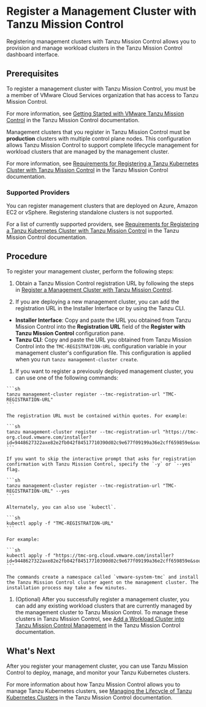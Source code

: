# Register a Management Cluster with Tanzu Mission Control

Registering management clusters with Tanzu Mission Control allows you to provision and manage workload clusters in the Tanzu Mission Control dashboard interface.

## Prerequisites

To register a management cluster with Tanzu Mission Control, you must be a member of VMware Cloud Services organization that has access to Tanzu Mission Control.

For more information, see [Getting Started with VMware Tanzu Mission Control](https://docs.vmware.com/en/VMware-Tanzu-Mission-Control/services/tanzumc-getstart/GUID-6BCCD353-CE6A-494B-A1E4-72304DC9FA7F.html) in the Tanzu Mission Control documentation.

Management clusters that you register in Tanzu Mission Control must be **production** clusters with multiple control plane nodes. This configuration allows Tanzu Mission Control to support complete lifecycle management for workload clusters that are managed by the management cluster.

For more information, see [Requirements for Registering a Tanzu Kubernetes Cluster with Tanzu Mission Control](https://docs.vmware.com/en/VMware-Tanzu-Mission-Control/services/tanzumc-concepts/GUID-3AE5F733-7FA7-4B34-8935-C25D41D15EF9.html) in the Tanzu Mission Control documentation.

### Supported Providers

You can register management clusters that are deployed on Azure, Amazon EC2 or vSphere. Registering standalone clusters is not supported.

For a list of currently supported providers, see [Requirements for Registering a Tanzu Kubernetes Cluster with Tanzu Mission Control](https://docs.vmware.com/en/VMware-Tanzu-Mission-Control/services/tanzumc-concepts/GUID-3AE5F733-7FA7-4B34-8935-C25D41D15EF9.html) in the Tanzu Mission Control documentation.

## Procedure

To register your management cluster, perform the following steps:

   1. Obtain a Tanzu Mission Control registration URL by following the steps in [Register a Management Cluster with Tanzu Mission Control](https://docs.vmware.com/en/VMware-Tanzu-Mission-Control/services/tanzumc-using/GUID-EB507AAF-5F4F-400F-9623-BA611233E0BD.html).

   1. If you are deploying a new management cluster, you can add the registration URL in the Installer Interface or by using the Tanzu CLI.
   *  **Installer Interface**: Copy and paste the URL you obtained from Tanzu Mission Control into the **Registration URL** field of the **Register with Tanzu Mission Control** configuration pane.
   *  **Tanzu CLI**: Copy and paste the URL you obtained from Tanzu Mission Control into the <code>TMC-REGISTRATION-URL</code> configuration variable in your management cluster's configuration file. This configuration is applied when you run `tanzu management-cluster create`.

   1. If you want to register a previously deployed  management cluster, you can use one of the following commands:

    ```sh
    tanzu management-cluster register --tmc-registration-url "TMC-REGISTRATION-URL"
    ```

    The registration URL must be contained within quotes. For example:

    ```sh
    tanzu management-cluster register --tmc-registration-url "https://tmc-org.cloud.vmware.com/installer?id=9448627322axe82e2fb042f84517710390d02c9e677f09199a36e2cff659859e&source=registration"
    ```

    If you want to skip the interactive prompt that asks for registration confirmation with Tanzu Mission Control, specify the `-y` or `--yes` flag.

    ```sh
    tanzu management-cluster register --tmc-registration-url "TMC-REGISTRATION-URL" --yes
    ```

    Alternately, you can also use `kubectl`.

    ```sh
    kubectl apply -f "TMC-REGISTRATION-URL"
    ```

    For example:

    ```sh
    kubectl apply -f "https://tmc-org.cloud.vmware.com/installer?id=9448627322axe82e2fb042f84517710390d02c9e677f09199a36e2cff659859e&source=registration"
    ```

    The commands create a namespace called `vmware-system-tmc` and install the Tanzu Mission Control cluster agent on the management cluster. The installation process may take a few minutes.

   1. (Optional) After you successfully register a management cluster, you can add any existing workload clusters that are currently managed by the management cluster to Tanzu Mission Control. To manage these clusters in Tanzu Mission Control, see [Add a Workload Cluster into Tanzu Mission Control Management](https://docs.vmware.com/en/VMware-Tanzu-Mission-Control/services/tanzumc-using/GUID-78908829-CB4E-459F-AA81-BEA415EC9A11.html) in the Tanzu Mission Control documentation.

## What's Next

After you register your management cluster, you can use Tanzu Mission Control to deploy, manage, and monitor your Tanzu Kubernetes clusters.

For more information about how Tanzu Mission Control allows you to manage Tanzu Kubernetes clusters, see [Managing the Lifecycle of Tanzu Kubernetes Clusters](
https://docs.vmware.com/en/VMware-Tanzu-Mission-Control/services/tanzumc-using/GUID-1F847180-1F98-4F8F-9062-46DE9AD8F79D.html) in the Tanzu Mission Control documentation.
